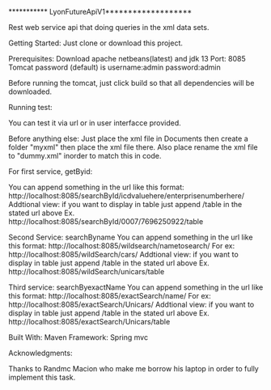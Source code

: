 *********** LyonFutureApiV1*******************


Rest web service api that doing queries in the xml data sets.

Getting Started:
Just clone or download this project.

Prerequisites:
Download apache netbeans(latest) and jdk 13
Port: 8085
Tomcat password (default) is username:admin password:admin


Before running the tomcat, just click build so that all dependencies will be downloaded.



Running test:

You can test it via url or in user interfacce provided.

Before anything else:
Just place the xml file in Documents then create a folder "myxml" then place the xml file there.
Also place rename the xml file to "dummy.xml" inorder to match this in code.



For first service, getByid:

You can append something in the url like this format: http://localhost:8085/searchById/icdvaluehere/enterprisenumberhere/
Addtional view: if you want to display in table just append /table in the stated url above
Ex. http://localhost:8085/searchById/0007/7696250922/table


Second Service: searchByname
You can append something in the url like this format: http://localhost:8085/wildsearch/nametosearch/
For ex: http://localhost:8085/wildSearch/cars/
Addtional view: if you want to display in table just append /table in the stated url above
Ex. http://localhost:8085/wildSearch/unicars/table


Third service: searchByexactName
You can append something in the url like this format: http://localhost:8085/exactSearch/name/
For ex: http://localhost:8085/exactSearch/Unicars/
Addtional view: if you want to display in table just append /table in the stated url above
Ex. http://localhost:8085/exactSearch/Unicars/table



Built With:
Maven
Framework: Spring mvc


Acknowledgments:

Thanks to Randmc Macion who make me borrow his laptop in order to fully implement this task.







